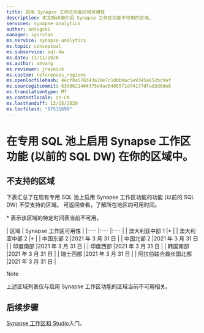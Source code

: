 ```yaml
---
title: 启用 Synapse 工作区功能区域可用性
description: 本文档详细介绍 Synapse 工作区功能不可用的区域。
services: synapse-analytics
author: antvgski
manager: igorstan
ms.service: synapse-analytics
ms.topic: conceptual
ms.subservice: sql-dw
ms.date: 11/11/2020
ms.author: anvang
ms.reviewer: jrasnick
ms.custom: references_regions
ms.openlocfilehash: 4ecf8a578343a10e7c1ddb0ac5e9345a652bc9af
ms.sourcegitcommit: 63d0621404375d4ac64055f1df4177dfad3d6de6
ms.translationtype: MT
ms.contentlocale: zh-CN
ms.lasthandoff: 12/15/2020
ms.locfileid: "97511699"
---
```

# <a name="enabling-synapse-workspace-features-on-a-dedicated-sql-pool-formerly-sql-dw-in-your-region"></a>在专用 SQL 池上启用 Synapse 工作区功能 (以前的 SQL DW) 在你的区域中。

## <a name="regions-not-supported"></a>不支持的区域 
下表汇总了在现有专用 SQL 池上启用 Synapse 工作区功能的功能 (以前的 SQL DW) 不受支持的区域。 可返回查看，了解所在地区的可用时间。

\* 表示该区域的特定时间表当前不可用。

| 区域 | Synapse 工作区可用性 |
|:--- |:--- |:--- |
| 澳大利亚中部 1 |\* |
| 澳大利亚中部 2 |\* |
| 中国东部 2 |2021 年 3 月 31 日 |
| 中国北部 2 |2021 年 3 月 31 日 |
| 印度南部 |2021 年 3 月 31 日 |
| 印度西部 |2021 年 3 月 31 日 |
| 韩国南部 |2021 年 3 月 31 日 |
| 瑞士西部 |2021 年 3 月 31 日 |
| 阿拉伯联合酋长国北部 |2021 年 3 月 31 日 |
 
 
> [!NOTE]
> 上述区域列表仅与启用 Synapse 工作区功能的区域当前不可用相关。 

## <a name="next-steps"></a>后续步骤
[Synapse 工作区和 Studio](../get-started.md)入门。

